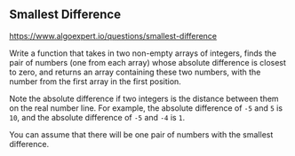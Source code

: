 ## Smallest Difference

https://www.algoexpert.io/questions/smallest-difference

Write a function that takes in two non-empty arrays of integers, finds the pair of numbers (one from each array) whose absolute difference is closest to zero, and returns an array containing these two numbers, with the number from the first array in the first position.

Note the absolute difference if two integers is the distance between them on the real number line. For example, the absolute difference of `-5` and `5` is `10`, and the absolute difference of `-5` and `-4` is `1`.

You can assume that there will be one pair of numbers with the smallest difference.

